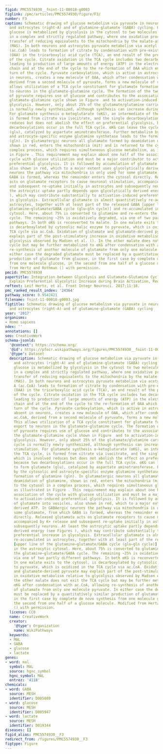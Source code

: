 ```yaml
---
figid: PMC5574930__fnint-11-00018-g0003
figlink: /pmc/articles/PMC5574930/figure/F3/
number: F3
caption: Schematic drawing of glucose metabolism via pyruvate in neurons (left-N)
  and astrocytes (right-A) and of glutamine-glutamate (GABA) cycling. One molecule
  glucose is metabolized by glycolysis in the cytosol to two molecules of pyruvate
  in a complex and strictly regulated pathway, where one oxidative process requires
  transfer of reducing equivalents to the mitochondria by the malate-aspartate shuttle
  (MAS). In both neurons and astrocytes pyruvate metabolism via acetyl Coenzyme A
  (ac.CoA) leads to formation of citrate by condensation with pre-existing oxaloacetate
  (OAA) in the tricarboxylic acid cycle (TCA), an end result of the previous turn
  of the cycle. Citrate oxidation in the TCA cycle includes two decarboxylations,
  leading to production of large amounts of energy (ATP) in the electron transport
  chain and at the end of the cycle to the re-formation of OAA which enables another
  turn of the cycle. Pyruvate carboxylation, which is active in astrocytes, but absent
  in neurons, creates a new molecule of OAA, which after condensation with ac.CoA,
  derived from a second molecule of pyruvate, forms a new molecule of citrate. This
  allows utilization of a TCA cycle constituent for glutamate formation and export
  to neurons in the glutamate-glutamine cycle. The formation of the two molecules
  of pyruvate requires use of glucose and contributes to the association between the
  glutamate-glutamine cycle shown in Figure  and to activation-induced preferential
  glycolysis. However, only about 25% of the glutamate/glutamine carried in the cycle
  is normally newly synthesized, although synthesis can increase during intense stimulation.
  For glutamate synthesis α-ketoglutarate (αKG), an intermediate of the TCA cycle,
  is formed from citrate via isocitrate, and the single decarboxylation which is involved
  reduces but does not abolish the effect on preferential glycolysis, because two
  decarboxylations occur in the full TCA cycle. αKG can leave the cycle to form glutamate
  (glu), catalyzed by aspartate aminotransferase. Further metabolism by the cytosolic
  and astrocyte-specific enzyme glutamine synthetase leads to the formation of glutamine
  (gln). In glutamatergic neurons all glutamate formed by deamidation of glutamine,
  shown in red, enters the mitochondria (mit) and is returned to the cytosol in a
  complex process, which requires simultaneous glucose metabolism, as illustrated
  in Figure . This requirement may explain about one half of the association of the
  cycle with glucose utilization and must be a major contributor to activation-induced
  preferential glycolysis. It is followed by accumulation of glutamate into vesicles,
  also shown in red, which to a major extent uses glycolytically derived ATP. In GABAergic
  neurons the pathway via mitochondria is only used for some glutamate, from which
  GABA is formed, whereas the remainder enters the cytosol directly. Released glutamate
  acts on glutamate receptors to cause neuronal stimulation, accompanied by K+ release
  and subsequent re-uptake initially in astrocytes and subsequently neurons. At least
  the astrocytic uptake partly depends upon glycolytically derived energy (see Figures
  ), which may contribute substantially to activation-induced preferential increase
  in glycolysis. Extracellular glutamate is almost quantitatively re-accumulated in
  astrocytes, together with at least part of the released GABA [upper line of the
  glutamine–glutamate/GABA cycle (glu–gln cycle)] and re-accumulated in the astrocytic
  cytosol. Here, about 75% is converted to glutamine and re-enters the glutamine–glutamate/GABA
  cycle. The remaining ~25% is oxidatively degraded, via one of two partly different
  pathways. In both αKG is reconverted to malate. In one malate exits to the cytosol,
  is decarboxylated by cytosolic malic enzyme to pyruvate, which is oxidized in the
  TCA cycle via ac.CoA. Oxidation of glutamate and glutamate-derived pyruvate may
  explain part of the post-stimulatory increase in oxidative metabolism relative to
  glycolysis observed by Madsen et al. (). In the other malate does not exit the TCA
  cycle but may be further metabolized to αKG after condensation with ac.CoA, allowing
  re-synthesis of another molecule of glutamate from only one molecule pyruvate. In
  either case the degraded glutamate must be replaced by a quantitatively similar
  production of glutamate from glucose, in the first case by complete de novo synthesis
  from one molecule glucose, in the second from one half of a glucose molecule. Modified
  from Hertz and Rothman () with permission.
pmcid: PMC5574930
papertitle: Integration between Glycolysis and Glutamate-Glutamine Cycle Flux May
  Explain Preferential Glycolytic Increase during Brain Activation, Requiring Glutamate.
reftext: Leif Hertz, et al. Front Integr Neurosci. 2017;11:18.
pmc_ranked_result_index: '24364'
pathway_score: 0.9542421
filename: fnint-11-00018-g0003.jpg
figtitle: Schematic drawing of glucose metabolism via pyruvate in neurons (left-N)
  and astrocytes (right-A) and of glutamine-glutamate (GABA) cycling
year: '2017'
organisms:
- Homo sapiens
ndex: ''
annotations: []
seo: CreativeWork
schema-jsonld:
  '@context': https://schema.org/
  '@id': https://pfocr.wikipathways.org/figures/PMC5574930__fnint-11-00018-g0003.html
  '@type': Dataset
  description: Schematic drawing of glucose metabolism via pyruvate in neurons (left-N)
    and astrocytes (right-A) and of glutamine-glutamate (GABA) cycling. One molecule
    glucose is metabolized by glycolysis in the cytosol to two molecules of pyruvate
    in a complex and strictly regulated pathway, where one oxidative process requires
    transfer of reducing equivalents to the mitochondria by the malate-aspartate shuttle
    (MAS). In both neurons and astrocytes pyruvate metabolism via acetyl Coenzyme
    A (ac.CoA) leads to formation of citrate by condensation with pre-existing oxaloacetate
    (OAA) in the tricarboxylic acid cycle (TCA), an end result of the previous turn
    of the cycle. Citrate oxidation in the TCA cycle includes two decarboxylations,
    leading to production of large amounts of energy (ATP) in the electron transport
    chain and at the end of the cycle to the re-formation of OAA which enables another
    turn of the cycle. Pyruvate carboxylation, which is active in astrocytes, but
    absent in neurons, creates a new molecule of OAA, which after condensation with
    ac.CoA, derived from a second molecule of pyruvate, forms a new molecule of citrate.
    This allows utilization of a TCA cycle constituent for glutamate formation and
    export to neurons in the glutamate-glutamine cycle. The formation of the two molecules
    of pyruvate requires use of glucose and contributes to the association between
    the glutamate-glutamine cycle shown in Figure  and to activation-induced preferential
    glycolysis. However, only about 25% of the glutamate/glutamine carried in the
    cycle is normally newly synthesized, although synthesis can increase during intense
    stimulation. For glutamate synthesis α-ketoglutarate (αKG), an intermediate of
    the TCA cycle, is formed from citrate via isocitrate, and the single decarboxylation
    which is involved reduces but does not abolish the effect on preferential glycolysis,
    because two decarboxylations occur in the full TCA cycle. αKG can leave the cycle
    to form glutamate (glu), catalyzed by aspartate aminotransferase. Further metabolism
    by the cytosolic and astrocyte-specific enzyme glutamine synthetase leads to the
    formation of glutamine (gln). In glutamatergic neurons all glutamate formed by
    deamidation of glutamine, shown in red, enters the mitochondria (mit) and is returned
    to the cytosol in a complex process, which requires simultaneous glucose metabolism,
    as illustrated in Figure . This requirement may explain about one half of the
    association of the cycle with glucose utilization and must be a major contributor
    to activation-induced preferential glycolysis. It is followed by accumulation
    of glutamate into vesicles, also shown in red, which to a major extent uses glycolytically
    derived ATP. In GABAergic neurons the pathway via mitochondria is only used for
    some glutamate, from which GABA is formed, whereas the remainder enters the cytosol
    directly. Released glutamate acts on glutamate receptors to cause neuronal stimulation,
    accompanied by K+ release and subsequent re-uptake initially in astrocytes and
    subsequently neurons. At least the astrocytic uptake partly depends upon glycolytically
    derived energy (see Figures ), which may contribute substantially to activation-induced
    preferential increase in glycolysis. Extracellular glutamate is almost quantitatively
    re-accumulated in astrocytes, together with at least part of the released GABA
    [upper line of the glutamine–glutamate/GABA cycle (glu–gln cycle)] and re-accumulated
    in the astrocytic cytosol. Here, about 75% is converted to glutamine and re-enters
    the glutamine–glutamate/GABA cycle. The remaining ~25% is oxidatively degraded,
    via one of two partly different pathways. In both αKG is reconverted to malate.
    In one malate exits to the cytosol, is decarboxylated by cytosolic malic enzyme
    to pyruvate, which is oxidized in the TCA cycle via ac.CoA. Oxidation of glutamate
    and glutamate-derived pyruvate may explain part of the post-stimulatory increase
    in oxidative metabolism relative to glycolysis observed by Madsen et al. (). In
    the other malate does not exit the TCA cycle but may be further metabolized to
    αKG after condensation with ac.CoA, allowing re-synthesis of another molecule
    of glutamate from only one molecule pyruvate. In either case the degraded glutamate
    must be replaced by a quantitatively similar production of glutamate from glucose,
    in the first case by complete de novo synthesis from one molecule glucose, in
    the second from one half of a glucose molecule. Modified from Hertz and Rothman
    () with permission.
  license: CC0
  name: CreativeWork
  creator:
    '@type': Organization
    name: WikiPathways
  keywords:
  - MAL
  - GABA
  - glucose
  - lactate
genes:
- word: mal
  symbol: MAL
  source: hgnc_symbol
  hgnc_symbol: MAL
  entrez: '4118'
chemicals:
- word: GABA
  source: MESH
  identifier: D005680
- word: glucose
  source: MESH
  identifier: D005947
- word: lactate
  source: MESH
  identifier: D019344
diseases: []
figid_alias: PMC5574930__F3
redirect_from: /figures/PMC5574930__F3
figtype: Figure
---
```


